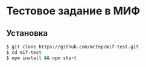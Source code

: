# Тестовое задание в МИФ

## Установка
```sh
$ git clone https://github.com/mctep/mif-test.git
$ cd mif-test
$ npm install && npm start
```
